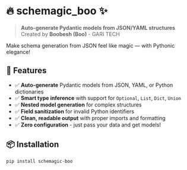 # 🔥 schemagic_boo ✨

> **Auto-generate Pydantic models from JSON/YAML structures**  
> Created by **Boobesh (Boo)** - GARI TECH

Make schema generation from JSON feel like magic — with Pythonic elegance!

## 🚀 Features

- ✅ **Auto-generate** Pydantic models from JSON, YAML, or Python dictionaries
- ✅ **Smart type inference** with support for `Optional`, `List`, `Dict`, `Union`
- ✅ **Nested model generation** for complex structures
- ✅ **Field sanitization** for invalid Python identifiers
- ✅ **Clean, readable output** with proper imports and formatting
- ✅ **Zero configuration** - just pass your data and get models!

## 📦 Installation

```bash
pip install schemagic-boo